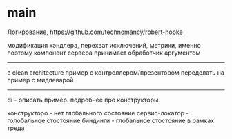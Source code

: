 # main

Логирование, https://github.com/technomancy/robert-hooke

модификация хэндлера, перехват исключений, метрики,
именно поэтому компонент сервера принимает обработчик аргументом


***

в clean architecture пример с контроллером/презентором переделать
на пример с мидлеварой

***

di - описать пример. подробнее про конструкторы.

конструкторо - нет глобального состояние
сервис-локатор - голобальное стостояние
биндинги - глобальное стостояние в рамках треда
